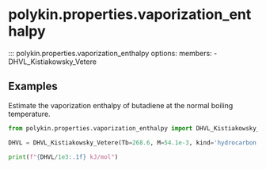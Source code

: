 # polykin.properties.vaporization_enthalpy

::: polykin.properties.vaporization_enthalpy
    options:
        members:
            - DHVL_Kistiakowsky_Vetere

## Examples

Estimate the vaporization enthalpy of butadiene at the normal boiling temperature.

```python exec="on" source="material-block"
from polykin.properties.vaporization_enthalpy import DHVL_Kistiakowsky_Vetere

DHVL = DHVL_Kistiakowsky_Vetere(Tb=268.6, M=54.1e-3, kind='hydrocarbon')

print(f"{DHVL/1e3:.1f} kJ/mol")
```
